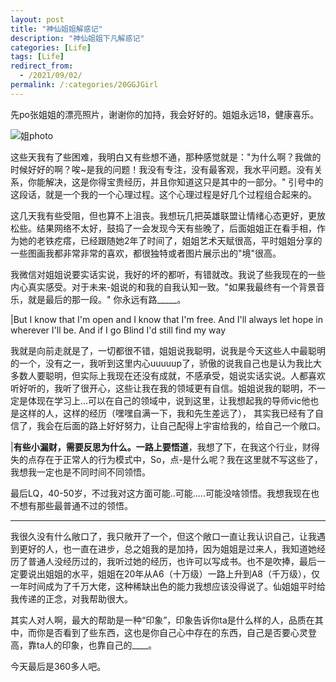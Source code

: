 ```yaml
---
layout: post
title: "神仙姐姐解惑记"
description: "神仙姐姐下凡解惑记"
categories: [Life]
tags: [Life]
redirect_from:
  - /2021/09/02/
permalink: /:categories/20GGJGirl
---
```


先po张姐姐的漂亮照片，谢谢你的加持，我会好好的。姐姐永远18，健康喜乐。

![姐photo](https://i.loli.net/2021/09/02/17zaLO4RAgfov6U.jpg)

这些天我有了些困难，我明白又有些想不通，那种感觉就是："为什么啊？我做的时候好好的啊？唉~是我的问题！我没有专注，没有最客观，我水平问题。没有关系，你能解决，这是你得宝贵经历，并且你知道这只是其中的一部分。" 引号中的这段话，就是一个我的一个心理过程。这个心理过程是好几个过程组合起来的。

这几天我有些受阻，但也算不上沮丧。我想玩几把英雄联盟让情绪心态更好，更放松些。结果网络不太好，鼓捣了一会发现今天有些晚了，后面姐姐正在看手相，作为她的老铁疙瘩，已经跟随她2年了时间了，姐姐艺术天赋很高，平时姐姐分享的一些图画我都非常非常的喜欢，都很独特或者图片展示出的"境"很高。


我微信对姐姐说要实话实说，我好的坏的都听，有错就改。我说了些我现在的一些内心真实感受。对于未来-姐说的和我的自我认知一致。"如果我最终有一个背景音乐，就是最后的那一段。" 你永远有路_____。

|But I know that I'm open and I know that I'm free. And I'll always let hope in wherever I'll be. And if I go Blind I'd still find my way


我就是向前走就是了，一切都很不错，姐姐说我聪明，说我是今天这些人中最聪明的一个，没有之一，我听到这里内心uuuuup了，骄傲的说我自己也是认为我比大多数人要聪明，但实际上我现在还没有成就，不感承受，姐说实话实说。人都喜欢听好听的，我听了很开心，这些让我在我的领域更有自信。姐姐说我的聪明，不一定是体现在学习上...可以在自己的领域中，说到这里，让我想起我的导师vic他也是这样的人，这样的经历（嘿嘿自满一下，我和先生差远了），
其实我已经有了自信了，我会在后面的路上好好努力，让自己配得上宇宙给我的，给自己一个敞口。 

|**有些小漏财，需要反思为什么。一路上要悟道**，我想了下，在我这个行业，财得失的点存在于正常人的行为模式中，So，点-是什么呢？我在这里就不写这些了，我想我一定也是不同时间不同领悟。

最后LQ，40-50岁，不过我对这方面可能..可能.....可能没啥领悟。我想我现在也不想有那些最普通不过的领悟。

****

我很久没有什么敞口了，我只敞开了一个，但这个敞口一直让我认识自己，让我遇到更好的人，也一直在进步，总之姐我的是加持，因为姐姐是过来人，我知道她经历了普通人没经历过的，我听过她的经历，也许可以写成书。也不是吹捧，最后一定要说出姐姐的水平，姐姐在20年从A6（十万级）一路上升到A8（千万级），仅一年时间成为了千万大佬，这种稀缺出色的能力我想应该没得说了。仙姐姐平时给我传递的正念，对我帮助很大。

其实人对人啊，最大的帮助是一种“印象”，印象告诉你ta是什么样的人，品质在其中，而你是否看到了些东西，这也是你自己心中存在的东西，自己是否要心灵登高，靠ta人的印象，也靠自己的____。

























今天最后是360多人吧。